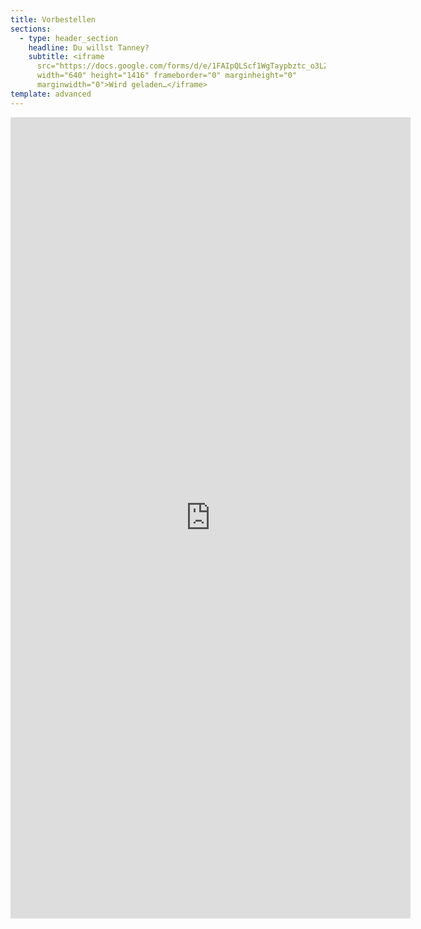 ```yaml
---
title: Vorbestellen
sections:
  - type: header_section
    headline: Du willst Tanney?
    subtitle: <iframe
      src="https://docs.google.com/forms/d/e/1FAIpQLScf1WgTaypbztc_o3LZR2ayKtPtuICKfVzkJns4UkABDj8dMA/viewform?embedded=true"
      width="640" height="1416" frameborder="0" marginheight="0"
      marginwidth="0">Wird geladen…</iframe>
template: advanced
---
```


<iframe src="https://docs.google.com/forms/d/e/1FAIpQLScf1WgTaypbztc_o3LZR2ayKtPtuICKfVzkJns4UkABDj8dMA/viewform?embedded=true" width="640" height="1282" frameborder="0" marginheight="0" marginwidth="0">Wird geladen…</iframe>

